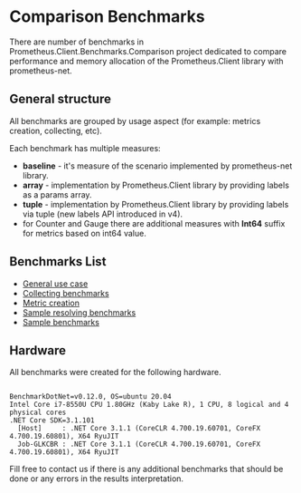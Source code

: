# Comparison Benchmarks

There are number of benchmarks in Prometheus.Client.Benchmarks.Comparison project dedicated to compare performance and memory allocation of the Prometheus.Client library with prometheus-net.

## General structure

All benchmarks are grouped by usage aspect (for example: metrics creation, collecting, etc).

Each benchmark has multiple measures:
* **baseline** - it's measure of the scenario implemented by prometheus-net library.
* **array** - implementation by Prometheus.Client library by providing labels as a params array.
* **tuple** - implementation by Prometheus.Client library by providing labels via tuple (new labels API introduced in v4).
* for Counter and Gauge there are additional measures with **Int64** suffix for metrics based on int64 value.

## Benchmarks List

* [General use case](GeneralUseCase.md)
* [Collecting benchmarks](CollectingBenchmarks.md)
* [Metric creation](CreationBenchmarks.md)
* [Sample resolving benchmarks](SampleResolvinfBenchmarks.md)
* [Sample benchmarks](SampleBenchmarks.md)

## Hardware

All benchmarks were created for the following hardware.

```

BenchmarkDotNet=v0.12.0, OS=ubuntu 20.04
Intel Core i7-8550U CPU 1.80GHz (Kaby Lake R), 1 CPU, 8 logical and 4 physical cores
.NET Core SDK=3.1.101
  [Host]     : .NET Core 3.1.1 (CoreCLR 4.700.19.60701, CoreFX 4.700.19.60801), X64 RyuJIT
  Job-GLKCBR : .NET Core 3.1.1 (CoreCLR 4.700.19.60701, CoreFX 4.700.19.60801), X64 RyuJIT

```

Fill free to contact us if there is any additional benchmarks that should be done or any errors in the results interpretation.
